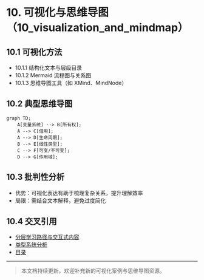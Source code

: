 # 10. 可视化与思维导图（10_visualization_and_mindmap）

## 10.1 可视化方法

- 10.1.1 结构化文本与层级目录
- 10.1.2 Mermaid 流程图与关系图
- 10.1.3 思维导图工具（如 XMind、MindNode）

## 10.2 典型思维导图

```mermaid
graph TD;
    A[变量系统] --> B[所有权];
    A --> C[借用];
    A --> D[生命周期];
    B --> E[线性类型];
    C --> F[可变/不可变];
    D --> G[作用域];
```

## 10.3 批判性分析

- 优势：可视化表达有助于梳理复杂关系，提升理解效率
- 局限：需结合文本解释，避免过度简化

## 10.4 交叉引用

- [分层学习路径与交互式内容](09_learning_path_and_interactive.md)
- [类型系统分析](../02_type_system/index.md)
- [目录](index.md)

---

> 本文档持续更新，欢迎补充新的可视化案例与思维导图资源。
